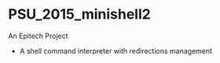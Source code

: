 # PSU_2015_minishell2
An Epitech Project

* A shell command interpreter with redirections management
